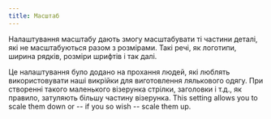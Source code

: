 ```yaml
---
title: Масштаб
---
```


Налаштування масштабу дають змогу масштабувати ті частини деталі, які не масштабуються разом з розмірами. Такі речі, як логотипи, ширина рядків, розміри шрифтів і так далі.

Це налаштування було додано на прохання людей, які люблять використовувати наші викрійки для виготовлення лялькового одягу. При створенні такого маленького візерунка стрілки, заголовки і т.д., як правило, затуляють більшу частину візерунка. This setting allows you to scale them down or -- if you so wish -- scale them up.


